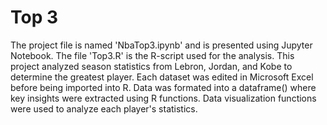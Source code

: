 # Top 3

The project file is named 'NbaTop3.ipynb' and is presented using Jupyter Notebook. The file 'Top3.R' is the R-script used for the analysis. 
This project analyzed season statistics from Lebron, Jordan, and Kobe to determine the greatest player. Each dataset was edited in 
Microsoft Excel before being imported into R. Data was formated into a dataframe() where key insights were extracted using R functions. 
Data visualization functions were used to analyze each player's statistics. 
